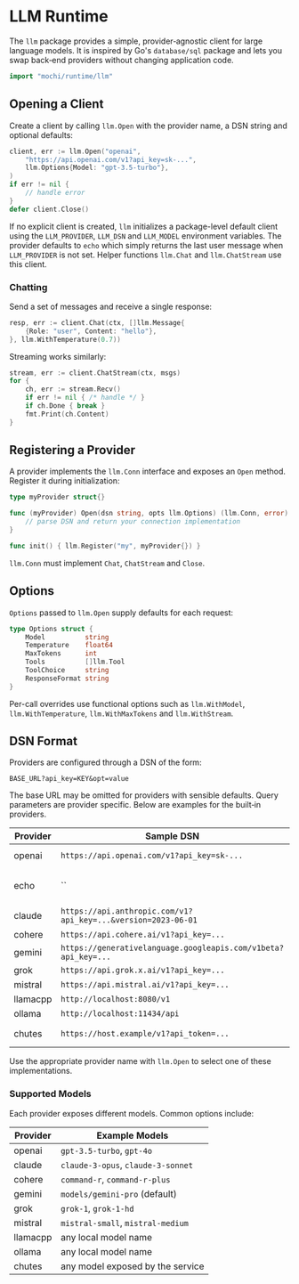# LLM Runtime

The `llm` package provides a simple, provider‑agnostic client for large language models.
It is inspired by Go's `database/sql` package and lets you swap back‑end providers
without changing application code.

```go
import "mochi/runtime/llm"
```

## Opening a Client

Create a client by calling `llm.Open` with the provider name, a DSN string and
optional defaults:

```go
client, err := llm.Open("openai",
    "https://api.openai.com/v1?api_key=sk-...",
    llm.Options{Model: "gpt-3.5-turbo"},
)
if err != nil {
    // handle error
}
defer client.Close()
```

If no explicit client is created, `llm` initializes a package-level default
client using the `LLM_PROVIDER`, `LLM_DSN` and `LLM_MODEL` environment
variables. The provider defaults to `echo` which simply returns the last user
message when `LLM_PROVIDER` is not set. Helper functions `llm.Chat` and
`llm.ChatStream` use this client.

### Chatting

Send a set of messages and receive a single response:

```go
resp, err := client.Chat(ctx, []llm.Message{
    {Role: "user", Content: "hello"},
}, llm.WithTemperature(0.7))
```

Streaming works similarly:

```go
stream, err := client.ChatStream(ctx, msgs)
for {
    ch, err := stream.Recv()
    if err != nil { /* handle */ }
    if ch.Done { break }
    fmt.Print(ch.Content)
}
```

## Registering a Provider

A provider implements the `llm.Conn` interface and exposes an `Open` method.
Register it during initialization:

```go
type myProvider struct{}

func (myProvider) Open(dsn string, opts llm.Options) (llm.Conn, error) {
    // parse DSN and return your connection implementation
}

func init() { llm.Register("my", myProvider{}) }
```

`llm.Conn` must implement `Chat`, `ChatStream` and `Close`.

## Options

`Options` passed to `llm.Open` supply defaults for each request:

```go
type Options struct {
    Model          string
    Temperature    float64
    MaxTokens      int
    Tools          []llm.Tool
    ToolChoice     string
    ResponseFormat string
}
```

Per-call overrides use functional options such as `llm.WithModel`,
`llm.WithTemperature`, `llm.WithMaxTokens` and `llm.WithStream`.

## DSN Format

Providers are configured through a DSN of the form:

```
BASE_URL?api_key=KEY&opt=value
```

The base URL may be omitted for providers with sensible defaults. Query
parameters are provider specific. Below are examples for the built‑in
providers.

| Provider | Sample DSN | Notes |
|----------|------------|-------|
| openai   | `https://api.openai.com/v1?api_key=sk-...` | base optional, defaults to `https://api.openai.com/v1` |
| echo     | `` | built-in provider that echoes the last user message |
| claude   | `https://api.anthropic.com/v1?api_key=...&version=2023-06-01` | `version` defaults to `2023-06-01` |
| cohere   | `https://api.cohere.ai/v1?api_key=...` | base optional |
| gemini   | `https://generativelanguage.googleapis.com/v1beta?api_key=...` | base optional |
| grok     | `https://api.grok.x.ai/v1?api_key=...` | base optional |
| mistral  | `https://api.mistral.ai/v1?api_key=...` | base optional |
| llamacpp | `http://localhost:8080/v1` | no API key |
| ollama   | `http://localhost:11434/api` | no API key |
| chutes   | `https://host.example/v1?api_token=...` | base and `api_token` required |

Use the appropriate provider name with `llm.Open` to select one of these
implementations.

### Supported Models

Each provider exposes different models. Common options include:

| Provider | Example Models |
|----------|----------------|
| openai   | `gpt-3.5-turbo`, `gpt-4o` |
| claude   | `claude-3-opus`, `claude-3-sonnet` |
| cohere   | `command-r`, `command-r-plus` |
| gemini   | `models/gemini-pro` (default) |
| grok     | `grok-1`, `grok-1-hd` |
| mistral  | `mistral-small`, `mistral-medium` |
| llamacpp | any local model name |
| ollama   | any local model name |
| chutes   | any model exposed by the service |

